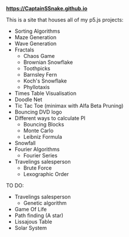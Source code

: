 **https://CaptainSSnake.github.io**

This is a site that houses all of my p5.js projects:
  - Sorting Algorithms
  - Maze Generation
  - Wave Generation
  - Fractals
    - Chaos Game
    - Brownian Snowflake
    - Toothpicks
    - Barnsley Fern
    - Koch's Snowflake
    - Phyllotaxis
  - Times Table Visualisation
  - Doodle Net
  - Tic Tac Toe (minimax with Alfa Beta Pruning)
  - Bouncing DVD logo
  - Different ways to calculate PI
    - Bouncing Blocks
    - Monte Carlo
    - Leibniz Formula
  - Snowfall
  - Fourier Algorithms
    - Fourier Series
  - Travelings salesperson
    - Brute Force
    - Lexographic Order

  TO DO:
  - Travelings salesperson
    - Genetic algorithm
  - Game Of Life
  - Path finding (A star)
  - Lissajous Table
  - Solar System
